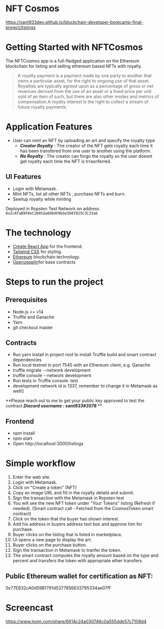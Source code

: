 # NFT Cosmos

https://sant933dev.github.io/blockchain-developer-bootcamp-final-project/listings


# Getting Started with NFTCosmos

The NFTCosmos app is a full-fledged application on the Ethereum blockchain for listing and selling ethereum based NFTs with royalty.

>A royalty payment is a payment made by one party to another that owns a particular asset, for the right to ongoing use of that asset. Royalties are typically agreed upon as a percentage of gross or net revenues derived from the use of an asset or a fixed price per unit sold of an item of such, but there are also other modes and metrics of compensation.A royalty interest is the right to collect a stream of future royalty payments.`



# Application Features
-  User can mint an NFT by uploading an art and specify the royalty type
    -  ***Creator Royalty*** : The creator of the NFT gets royalty each time it has been transfered from one user to another using the platform.
    -  ***No Royalty*** : The creator can forgo the royalty so the user doesnt get royalty each time the NFT is trrasnferred.

## UI Features
- Login with Metamask.
- Mint NFTs, list all other NFTs , purchase NFTs and burn.
- Sewtup royalty while minting

Deployed in Ropsten Test Network on address `0x2cAfaB9F8eC2605da6D04FBbbe5D8f025C3C33a6`

# The technology

- [Create React App](https://github.com/facebook/create-react-app) for the frontend.
- [Tailwind CSS](https://tailwindcss.com) for styling.
- [Ethereum](https://ethereum.org/en/) blockchain technology.
- [Openzepplin](https://openzeppelin.com/)for base contracts 



# Steps to run the project

## Prerequisites
 - Node.js >= v14
 - Truffle and Ganache
 - Yarn
 - git checkout master

## Contracts
  - Run yarn install in project root to install Truffle build and smart contract dependencies
  - Run local testnet in port 7545 with an Ethereum client, e.g. Ganache
  - truffle migrate --network development
  - truffle console --network development
  - Run tests in Truffle console: test
  - development network id is 1337, remember to change it in Metamask as well!]


**Please reach out to me to get your public key approved to test the contract.***Discord username : sant933#3578*** **

## Frontend
  - npm install
  - npm start
  - Open http://localhost:3000/listings


# Simple workflow

1. Enter the web site.
2. Login with Metamask.
4. Click on "Create a token" (NFT)
5. Copy an image URL and fill in the royalty details and submit.
6. Sign the transaction with the Metamask in Ropsten test
7. You will see the new NFT token under "Your Tokens" listing (Refresh if needed). (Smart contract call - Fetched from the CosmosToken smart contract)
8. Click on the token that the buyer has shown interest.
9. Add his address in buyers address text box and approve him for purchase.
9. Buyer clicks on the listing that is listed in marketplace.
10. UI opens a new page to display the art.
11. Buyer clicks on the purchase button.
12. Sign the transaction in Metamask to tranfer the token.
13. The smart contract computes the royalty amount based on the type and percent and transfers the token with appropriate ether transfers.


## Public Ethereum wallet for certification as NFT:
0x77E832cA0d59B1791d5377856633795334ae07fF


# Screencast
https://www.loom.com/share/6614c24a030746c0a555dde57c7108d4
